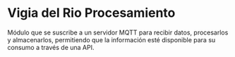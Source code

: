 # Vigia del Rio Procesamiento
Módulo que se suscribe a un servidor MQTT para recibir datos, procesarlos y almacenarlos, permitiendo que la información esté disponible para su consumo a través de una API.
